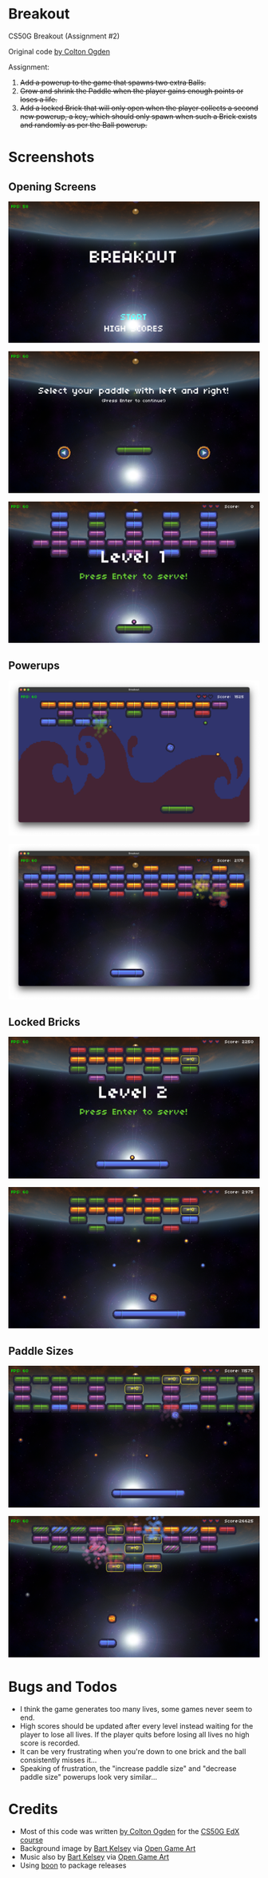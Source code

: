 # Breakout

CS50G Breakout (Assignment #2)

Original code [by Colton Ogden](https://cs50.harvard.edu/games/2018/projects/2/breakout/)

Assignment:

1. ~~Add a powerup to the game that spawns two extra Balls.~~
2. ~~Grow and shrink the Paddle when the player gains enough points or loses a life.~~
3. ~~Add a locked Brick that will only open when the player collects a second new powerup, a key, which should only spawn when such a Brick exists and randomly as per the Ball powerup.~~

# Screenshots

## Opening Screens

![Title screen](images/titlescreen.png)

![Paddle selection](images/paddleselect.png)

![Level 1 title screen](images/level1.png)

## Powerups

![Image of Powerup](images/powerup1.png)

![Image of Powerup](images/powerup2.png)

## Locked Bricks

![Level with locked brick](images/lcokedbrick1.png)

![Unlock Powerup](images/lockedbrick2.png)

## Paddle Sizes

![Large paddle](images/paddlesize2.png)

![Small paddle](images/paddlesize1.png)


# Bugs and Todos

* I think the game generates too many lives, some games never seem to end.
* High scores should be updated after every level instead waiting for the player to lose all lives. If the player quits before losing all lives no high score is recorded.
* It can be very frustrating when you're down to one brick and the ball consistently misses it...
* Speaking of frustration, the "increase paddle size" and "decrease paddle size" powerups look very similar...

# Credits

* Most of this code was written [by Colton Ogden](https://cs50.harvard.edu/games/2018/projects/2/breakout/) for the [CS50G EdX course](https://learning.edx.org/course/course-v1:HarvardX+CS50G+Games/home)
* Background image by [Bart Kelsey](https://opengameart.org/users/bart) via [Open Game Art](https://opengameart.org/content/red-planet-2)
* Music also by [Bart Kelsey](https://opengameart.org/users/bart) via [Open Game Art](https://opengameart.org/content/xeon-theme-remastered)
* Using [boon](https://github.com/camchenry/boon) to package releases
